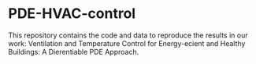 # PDE-HVAC-control


This repository contains the code and data to reproduce the results in our work: Ventilation and Temperature Control for Energy-e cient and Healthy Buildings: A Di erentiable PDE Approach. 
